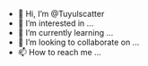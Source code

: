 - 👋 Hi, I’m @Tuyulscatter
- 👀 I’m interested in ...
- 🌱 I’m currently learning ...
- 💞️ I’m looking to collaborate on ...
- 📫 How to reach me ...

<!---
Tuyulscatter/Tuyulscatter is a ✨ special ✨ repository because its `README.md` (this file) appears on your GitHub profile.
You can click the Preview link to take a look at your changes.
--->
